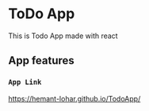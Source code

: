 # ToDo App

This is Todo App made with react

## App features


### `App Link`
https://hemant-lohar.github.io/TodoApp/

